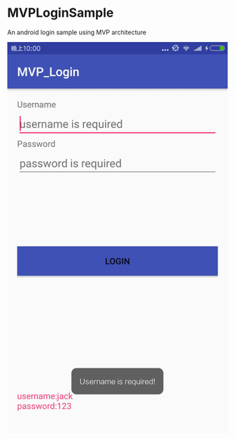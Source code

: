 # MVPLoginSample
An android login sample using MVP architecture 



![](https://github.com/JackZhangOnly/MVPLoginSample/blob/master/screenshot/lgin1.jpg)
